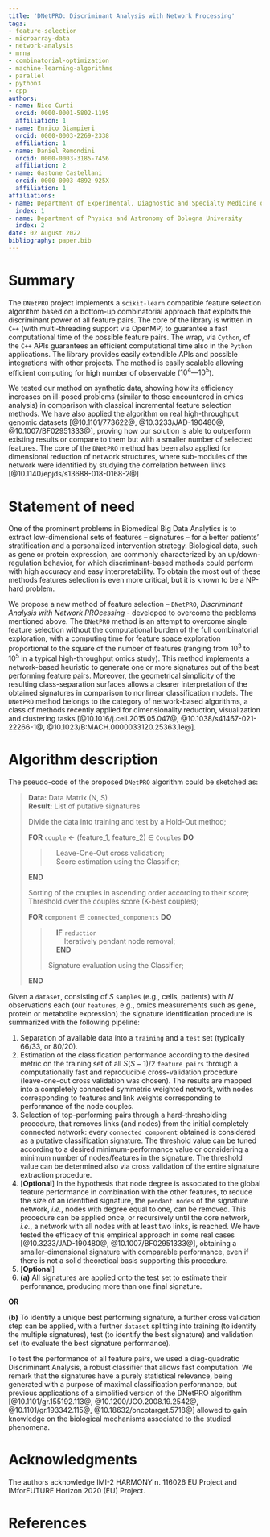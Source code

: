 ```yaml
---
title: 'DNetPRO: Discriminant Analysis with Network Processing'
tags:
- feature-selection
- microarray-data
- network-analysis
- mrna
- combinatorial-optimization
- machine-learning-algorithms
- parallel
- python3
- cpp
authors:
- name: Nico Curti
  orcid: 0000-0001-5802-1195
  affiliation: 1
- name: Enrico Giampieri
  orcid: 0000-0003-2269-2338
  affiliation: 1
- name: Daniel Remondini
  orcid: 0000-0003-3185-7456
  affiliation: 2
- name: Gastone Castellani
  orcid: 0000-0003-4892-925X
  affiliation: 1
affiliations:
- name: Department of Experimental, Diagnostic and Specialty Medicine of Bologna University
  index: 1
- name: Department of Physics and Astronomy of Bologna University
  index: 2
date: 02 August 2022
bibliography: paper.bib
---
```


# Summary

The `DNetPRO` project implements a `scikit-learn` compatible feature selection algorithm based on a bottom-up combinatorial approach that exploits the discriminant power of all feature pairs.
The core of the library is written in `C++` (with multi-threading support via OpenMP) to guarantee a fast computational time of the possible feature pairs.
The wrap, via `Cython`, of the `C++` APIs guarantees an efficient computational time also in the `Python` applications.
The library provides easily extendible APIs and possible integrations with other projects.
The method is easily scalable allowing efficient computing for high number of observable ($10^4$—$10^5$).

We tested our method on synthetic data, showing how its efficiency increases on ill-posed problems (similar to those encountered in omics analysis) in comparison with classical incremental feature selection methods.
We have also applied the algorithm on real high-throughput genomic datasets [@10.1101/773622@, @10.3233/JAD-190480@, @10.1007/BF02951333@], proving how our solution is able to outperform existing results or compare to them but with a smaller number of selected features.
The core of the `DNetPRO` method has been also applied for dimensional reduction of network structures, where sub-modules of the network were identified by studying the correlation between links [@10.1140/epjds/s13688-018-0168-2@]

# Statement of need

One of the prominent problems in Biomedical Big Data Analytics is to extract low-dimensional sets of features – signatures – for a better patients’ stratification and a personalized intervention strategy.
Biological data, such as gene or protein expression, are commonly characterized by an up/down-regulation behavior, for which discriminant-based methods could perform with high accuracy and easy interpretability.
To obtain the most out of these methods features selection is even more critical, but it is known to be a NP-hard problem.

We propose a new method of feature selection – `DNetPRO`, *Discriminant Analysis with Network PROcessing* - developed to overcome the problems mentioned above.
The `DNetPRO` method is an attempt to overcome single feature selection without the computational burden of the full combinatorial exploration, with a computing time for feature space exploration proportional to the square of the number of features (ranging from $10^3$ to $10^5$ in a typical high-throughput omics study).
This method implements a network-based heuristic to generate one or more signatures out of the best performing feature pairs.
Moreover, the geometrical simplicity of the resulting class-separation surfaces allows a clearer interpretation of the obtained signatures in comparison to nonlinear classification models.
The `DNetPRO` method belongs to the category of network-based algorithms, a class of methods recently applied for dimensionality reduction, visualization and clustering tasks [@10.1016/j.cell.2015.05.047@, @10.1038/s41467-021-22266-1@, @10.1023/B:MACH.0000033120.25363.1e@].

# Algorithm description

The pseudo-code of the proposed `DNetPRO` algorithm could be sketched as:

> **Data:** Data Matrix (N, S)\
> **Result:** List of putative signatures
>
> Divide the data into training and test by a Hold-Out method;
>
> **FOR** `couple` &larr; (feature_1, feature_2) &in; `Couples` **DO**
>> &nbsp;&nbsp;&nbsp;&nbsp;Leave-One-Out cross validation;\
>> &nbsp;&nbsp;&nbsp;&nbsp;Score estimation using the Classifier;
>
> **END**
>
> Sorting of the couples in ascending order according to their score;\
> Threshold over the couples score (K-best couples);
>
> **FOR** `component` &in; `connected_components` **DO**
>> &nbsp;&nbsp;&nbsp;&nbsp;**IF** `reduction`\
>> &nbsp;&nbsp;&nbsp;&nbsp;&nbsp;&nbsp;&nbsp;&nbsp;Iteratively pendant node removal;\
>>  &nbsp;&nbsp;&nbsp;&nbsp;**END**
>>
>> Signature evaluation using the Classifier;
>
> **END**

Given a `dataset`, consisting of $S$ `samples` (e.g., cells, patients) with $N$ observations each (our `features`, e.g., omics measurements such as gene, protein or metabolite expression) the signature identification procedure is summarized with the following pipeline:

1. Separation of available data into a `training` and a `test` set (typically 66/33, or 80/20).
2. Estimation of the classification performance according to the desired metric on the training set of all $S(S-1)/2$ `feature pairs` through a computationally fast and reproducible cross-validation procedure (leave-one-out cross validation was chosen).
  The results are mapped into a completely connected symmetric weighted network, with nodes corresponding to features and link weights corresponding to performance of the node couples.
3. Selection of top-performing pairs through a hard-thresholding procedure, that removes links (and nodes) from the initial completely connected network: every `connected component` obtained is considered as a putative classification signature.
  The threshold value can be tuned according to a desired minimum-performance value or considering a minimum number of nodes/features  in the signature.
  The threshold value can be determined also via cross validation of the entire signature extraction procedure.
4. [**Optional**] In the hypothesis that node degree is associated to the global feature performance in combination with the other features, to reduce the size of an identified signature, the `pendant nodes` of the signature network, *i.e.*, nodes with degree equal to one, can be removed.
  This procedure can be applied once, or recursively until the core network, *i.e.*, a network with all nodes with at least two links, is reached.
  We have tested the efficacy of this empirical approach in some real cases [@10.3233/JAD-190480@, @10.1007/BF02951333@], obtaining a smaller-dimensional signature with comparable performance, even if there is not a solid theoretical basis supporting this procedure.
5. [**Optional**]
6. **(a)** All signatures are applied onto the test set to estimate their performance, producing more than one final signature.

  **OR**

  **(b)** To identify a unique best performing signature, a further cross validation step can be applied, with a further `dataset` splitting into training (to identify the multiple signatures), test (to identify the best signature) and validation set (to evaluate the best signature performance).

To test the performance of all feature pairs, we used a diag-quadratic Discriminant Analysis, a robust classifier that allows fast computation.
We remark that the signatures have a purely statistical relevance, being generated with a purpose of maximal classification performance, but previous applications of a simplified version of the DNetPRO algorithm [@10.1101/gr.155192.113@, @10.1200/JCO.2008.19.2542@, @10.1101/gr.193342.115@, @10.18632/oncotarget.5718@] allowed to gain knowledge on the biological mechanisms associated to the studied phenomena.

# Acknowledgments

The authors acknowledge IMI-2 HARMONY n. 116026 EU Project and IMforFUTURE Horizon 2020 (EU) Project.

# References
